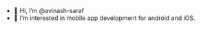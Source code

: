 - 👋 Hi, I’m @avinash-saraf
- 👀 I’m interested in mobile app development for android and iOS.

<!---
avinash-saraf/avinash-saraf is a ✨ special ✨ repository because its `README.md` (this file) appears on your GitHub profile.
You can click the Preview link to take a look at your changes.
--->
